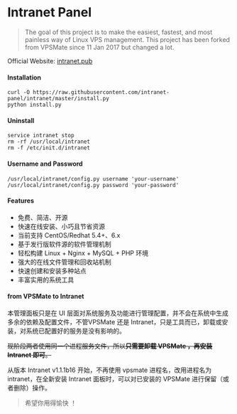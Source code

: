 # Intranet Panel


> The goal of this project is to make the easiest, fastest, and most painless way of Linux VPS management. This project has been forked from VPSMate since 11 Jan 2017 but changed a lot.

Official Website: [intranet.pub](http://intranet.pub "Intranet")

#### Installation

```shell
curl -O https://raw.githubusercontent.com/intranet-panel/intranet/master/install.py
python install.py
```

#### Uninstall

```shell
service intranet stop
rm -rf /usr/local/intranet
rm -f /etc/init.d/intranet
```

#### Username and Password

```shell
/usr/local/intranet/config.py username 'your-username'
/usr/local/intranet/config.py password 'your-password'
```

#### Features

- 免费、简洁、开源
- 快速在线安装、小巧且节省资源
- 当前支持 CentOS/Redhat 5.4+、6.x
- 基于发行版软件源的软件管理机制
- 轻松构建 Linux + Nginx + MySQL + PHP 环境
- 强大的在线文件管理和回收站机制
- 快速创建和安装多种站点
- 丰富实用的系统工具

#### from VPSMate to Intranet

本管理面板只是在 UI 层面对系统服务及功能进行管理配置，并不会在系统中生成多余的依赖及配置文件，不管VPSMate 还是 Intranet，只是工具而已，卸载或安装，对系统已配置好的服务是没有影响的。

~~现阶段两者使用同一个进程服务文件，所以**只需要卸载 VPSMate ，再安装 Intranet 即可**。~~

从版本 Intranet v1.1.1b16 开始，不再使用 vpsmate 进程名，改用进程名为 intranet，在全新安装 Intranet 面板时，可以对已安装的 VPSMate 进行保留（或者删除）操作。

> 希望你用得愉快 ！
